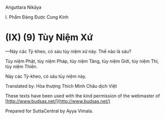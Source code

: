  

Aṅguttara Nikāya

I. Phẩm Ðáng Ðược Cung Kính

# (IX) (9) Tùy Niệm Xứ

—Này các Tỷ-kheo, có sáu tùy niệm xứ này. Thế nào là sáu?

Tùy niệm Phật, tùy niệm Pháp, tùy niệm Tăng, tùy niệm Giới, tùy niệm Thí, tùy niệm Thiên.

Này các Tỷ-kheo, có sáu tùy niệm này.

Translated by: Hòa thượng Thích Minh Châu dịch Việt

These texts have been used with the kind permission of the webmaster of [http://www.budsas.net/](http://www.budsas.net/)

Prepared for SuttaCentral by Ayya Vimala.